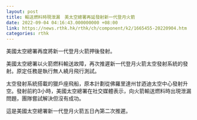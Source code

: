 ```yaml
---
layout: post
title: 輸送燃料時現泄漏　美太空總署再延發射新一代登月火箭
date: 2022-09-04 04:16:43.000000000 +08:00
link: https://news.rthk.hk/rthk/ch/component/k2/1665455-20220904.htm
categories: rthk
---
```


美國太空總署再度將新一代登月火箭押後發射。

美國太空總署以火箭燃料輸送故障，再次推遲新一代登月火箭太空發射系統的發射。原定任務是執行無人繞月飛行測試。

太空發射系統搭載的獵戶座飛船，原本計劃從佛羅里達州甘迺迪太空中心發射升空。發射前約3小時，美國太空總署在社交媒體表示，向火箭輸送燃料時出現泄漏問題，團隊嘗試解決但沒有成功。

這是美國太空總署新一代登月火箭五日內第二次推遲。
